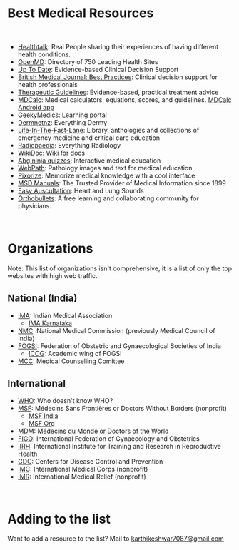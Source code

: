 # Best Medical Resources

<br>

- [Healthtalk](https://healthtalk.org/): Real People sharing their experiences of having different health conditions.
- [OpenMD](https://openmd.com/directory): Directory of 750 Leading Health Sites
- [Up To Date](https://www.uptodate.com/home): Evidence-based Clinical Decision Support
- [British Medical Journal: Best Practices](https://bestpractice.bmj.com/info): Clinical decision support for health professionals
- [Therapeutic Guidelines](https://www.tg.org.au): Evidence-based, practical treatment advice
- [MDCalc](https://www.mdcalc.com/): Medical calculators, equations, scores, and guidelines. [MDCalc Android app](https://play.google.com/store/apps/details?id=com.mdaware.mdcalc&hl=en)
- [GeekyMedics](https://geekymedics.com/): Learning portal
- [Dermnetnz](https://dermnetnz.org/): Everything Dermy
- [Life-In-The-Fast-Lane](https://litfl.com/library): Library, anthologies and collections of emergency medicine and critical care education
- [Radiopaedia](https://radiopaedia.org): Everything Radiology
- [WikiDoc](https://www.wikidoc.org/index.php/Main_Page): Wiki for docs
- [Abg ninja quizzes](https://abg.ninja): Interactive medical education
- [WebPath](https://webpath.med.utah.edu/): Pathology images and text for medical education
- [Pixorize](https://pixorize.com/): Memorize medical knowledge with a cool interface
- [MSD Manuals](https://www.msdmanuals.com/): The Trusted Provider of Medical Information since 1899
- [Easy Auscultation](https://www.easyauscultation.com/): Heart and Lung Sounds
- [Orthobullets](https://www.orthobullets.com/): A free learning and collaborating community for physicians.


<br>

# Organizations

Note: This list of organizations isn't comprehensive, it is a list of only the top websites with high web traffic.

## National (India)

- [IMA](https://www.ima-india.org/): Indian Medical Association
  - [IMA Karnataka](https://imakarnataka.in/)
- [NMC](https://www.nmc.org.in/): National Medical Commission (previously Medical Council of India)
- [FOGSI](https://www.fogsi.org/): Federation of Obstetric and Gynaecological Societies of India
  - [ICOG](https://icogonline.org/): Academic wing of FOGSI
- [MCC](https://www.mcc.nic.in/): Medical Counselling Comittee

## International

- [WHO](https://www.who.int/): Who doesn't know WHO?
- [MSF](https://www.doctorswithoutborders.org/): Médecins Sans Frontières or Doctors Without Borders (nonprofit)
  - [MSF India](https://www.msfindia.in/)
  - [MSF Org](https://www.msf.org/)
- [MDM](https://www.medecinsdumonde.org/en): Médecins du Monde or Doctors of the World
- [FIGO](https://www.figo.org/): International Federation of Gynaecology and Obstetrics
- [IIRH](https://www.iirrh.org/): International Institute for Training and Research in Reproductive Health
- [CDC](https://www.cdc.gov/): Centers for Disease Control and Prevention
- [IMC](https://internationalmedicalcorps.org/): International Medical Corps (nonprofit)
- [IMR](https://internationalmedicalrelief.org/): International Medical Relief (nonprofit)

<br>

# Adding to the list

Want to add a resource to the list? Mail to karthikeshwar7087@gmail.com

